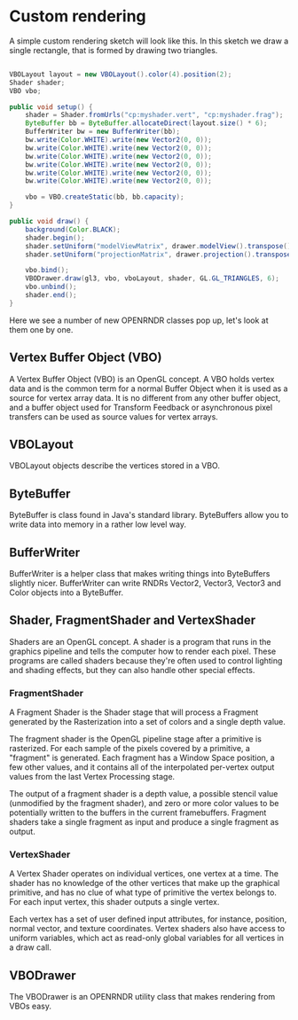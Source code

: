 # Custom rendering #

A simple custom rendering sketch will look like this. In this sketch we draw a single rectangle, that is formed by drawing two triangles.

```java

VBOLayout layout = new VBOLayout().color(4).position(2);
Shader shader;
VBO vbo;

public void setup() {
    shader = Shader.fromUrls("cp:myshader.vert", "cp:myshader.frag");
    ByteBuffer bb = ByteBuffer.allocateDirect(layout.size() * 6);
    BufferWriter bw = new BufferWriter(bb);
    bw.write(Color.WHITE).write(new Vector2(0, 0));
    bw.write(Color.WHITE).write(new Vector2(0, 0));
    bw.write(Color.WHITE).write(new Vector2(0, 0));
    bw.write(Color.WHITE).write(new Vector2(0, 0));
    bw.write(Color.WHITE).write(new Vector2(0, 0));
    bw.write(Color.WHITE).write(new Vector2(0, 0));

    vbo = VBO.createStatic(bb, bb.capacity);
}

public void draw() {
    background(Color.BLACK);
    shader.begin();
    shader.setUniform("modelViewMatrix", drawer.modelView().transpose());
    shader.setUniform("projectionMatrix", drawer.projection().transpose());

    vbo.bind();
    VBODrawer.draw(gl3, vbo, vboLayout, shader, GL.GL_TRIANGLES, 6);
    vbo.unbind();
    shader.end();
}

```

Here we see a number of new OPENRNDR classes pop up, let's look at them one by one.

## Vertex Buffer Object (VBO)

A Vertex Buffer Object (VBO) is an OpenGL concept. A VBO holds vertex data and is the common term for a normal Buffer Object when it is used as a source for vertex array data. It is no different from any other buffer object, and a buffer object used for Transform Feedback or asynchronous pixel transfers can be used as source values for vertex arrays.

## VBOLayout

VBOLayout objects describe the vertices stored in a VBO.

## ByteBuffer

ByteBuffer is class found in Java's standard library. ByteBuffers allow you to write data into memory in a rather low level way.

## BufferWriter

BufferWriter is a helper class that makes writing things into ByteBuffers slightly nicer. BufferWriter can write RNDRs Vector2, Vector3, Vector3 and Color objects into a ByteBuffer.

## Shader, FragmentShader and VertexShader

Shaders are an OpenGL concept. A shader is a program that runs in the graphics pipeline and tells the computer how to render each pixel. These programs are called shaders because they're often used to control lighting and shading effects, but they can also handle other special effects. 

### FragmentShader
A Fragment Shader is the Shader stage that will process a Fragment generated by the Rasterization into a set of colors and a single depth value.

The fragment shader is the OpenGL pipeline stage after a primitive is rasterized. For each sample of the pixels covered by a primitive, a "fragment" is generated. Each fragment has a Window Space position, a few other values, and it contains all of the interpolated per-vertex output values from the last Vertex Processing stage.

The output of a fragment shader is a depth value, a possible stencil value (unmodified by the fragment shader), and zero or more color values to be potentially written to the buffers in the current framebuffers. Fragment shaders take a single fragment as input and produce a single fragment as output.

### VertexShader
A Vertex Shader operates on individual vertices, one vertex at a time. The shader has no knowledge of the other vertices that make up the graphical primitive, and has no clue of what type of primitive the vertex belongs to. For each input vertex, this shader outputs a single vertex.

Each vertex has a set of user defined input attributes, for instance, position, normal vector, and texture coordinates. Vertex shaders also have access to uniform variables, which act as read-only global variables for all vertices in a draw call.

## VBODrawer

The VBODrawer is an OPENRNDR utility class that makes rendering from VBOs easy.

